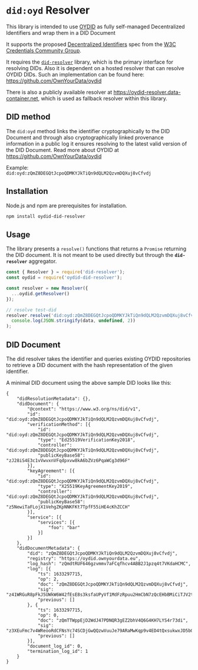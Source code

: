 # `did:oyd` Resolver

This library is intended to use [OYDID](https://github.com/oydeu/oydid) as fully self-managed Decentralized Identifiers and wrap them in a DID Document

It supports the proposed [Decentralized Identifiers](https://w3c.github.io/did-core/#identifier) spec from the [W3C Credentials Community Group](https://w3c-ccg.github.io/).

It requires the [`did-resolver`](https://github.com/decentralized-identity/did-resolver) library, which is the primary interface for resolving DIDs. Also it is dependent on a hosted resolver that can resolve OYDID DIDs. Such an implementation can be found here: https://github.com/OwnYourData/oydid

There is also a publicly available resolver at https://oydid-resolver.data-container.net, which is used as fallback resolver within this library.

## DID method

The `did:oyd` method links the identifier cryptographically to the DID Document and through also cryptographically linked provenance information in a public log it ensures resolving to the latest valid version of the DID Document. Read more about OYDID at https://github.com/OwnYourData/oydid

Example:    
`did:oyd:zQmZ8DEGQtJcpoQDMKYJkTiQn9dQLM2QzvmDQXuj8vCfvdj`

## Installation

Node.js and npm are prerequisites for installation.

```bash
npm install oydid-did-resolver
```

## Usage

The library presents a `resolve()` functions that returns a `Promise` returning the  DID document. It is not meant to be used directly but through the **`did-resolver`** aggregator.    

```javascript
const { Resolver } = require('did-resolver');
const oydid = require('oydid-did-resolver');

const resolver = new Resolver({
  ...oydid.getResolver()
});

// resolve test-did
resolver.resolve('did:oyd:zQmZ8DEGQtJcpoQDMKYJkTiQn9dQLM2QzvmDQXuj8vCfvdj').then(data =>
  console.log(JSON.stringify(data, undefined, 2))
);
```

## DID Document

The did resolver takes the identifier and queries existing OYDID repositories to retrieve a DID document with the hash representation of the given identifier.

A minimal DID document using the above sample DID looks like this:

```
{
	"didResolutionMetadata": {},
	"didDocument": {
		"@context": "https://www.w3.org/ns/did/v1",
		"id": "did:oyd:zQmZ8DEGQtJcpoQDMKYJkTiQn9dQLM2QzvmDQXuj8vCfvdj",
		"verificationMethod": [{
			"id": "did:oyd:zQmZ8DEGQtJcpoQDMKYJkTiQn9dQLM2QzvmDQXuj8vCfvdj",
			"type": "Ed25519VerificationKey2018",
			"controller": "did:oyd:zQmZ8DEGQtJcpoQDMKYJkTiQn9dQLM2QzvmDQXuj8vCfvdj",
			"publicKeyBase58": "zJ28iS4E3c1vVwvxnVFqdpxvw8kA6bZVz6PqaWCg3d96F"
		}],
		"keyAgreement": [{
			"id": "did:oyd:zQmZ8DEGQtJcpoQDMKYJkTiQn9dQLM2QzvmDQXuj8vCfvdj",
			"type": "X25519KeyAgreementKey2019",
			"controller": "did:oyd:zQmZ8DEGQtJcpoQDMKYJkTiQn9dQLM2QzvmDQXuj8vCfvdj",
			"publicKeyBase58": "z5NewiTaFLojX1VehgZKpNNKFKt7TpfF55iHE4cKhZCCH"
		}],
		"service": [{
			"services": [{
				"foo": "bar"
			}]
		}]
	},
	"didDocumentMetadata": {
		"did": "zQmZ8DEGQtJcpoQDMKYJkTiQn9dQLM2QzvmDQXuj8vCfvdj",
		"registry": "https://oydid.ownyourdata.eu",
		"log_hash": "zQmdtRUF646gzvmmv7aFCqfhcv4ABB2J1pzq4t7VKdaHCMC",
		"log": [{
			"ts": 1633297715,
			"op": 2,
			"doc": "zQmZ8DEGQtJcpoQDMKYJkTiQn9dQLM2QzvmDQXuj8vCfvdj",
			"sig": "z41WRGuR8pFkJ5UWkW6W42fEsE8s3ksfaUPyVf1MdFzRpuu2HmCbN7zQcEHbBMiCiTJV2tWbFE2exgaSmobWFm5vW",
			"previous": []
		}, {
			"ts": 1633297715,
			"op": 0,
			"doc": "zQmTTWppEjD2WdJ47PDNQR3gEZ2bhV4Q6G4KH7LYS4r73di",
			"sig": "z3XEuFmc7v4WReooRdCFNsYc74SCDjGwQQzwVuuJe79ARaMwKqp9v4ED4tQxsukwxJD5bGdHDvtKzce9DNYFZ3CrC",
			"previous": []
		}],
		"document_log_id": 0,
		"termination_log_id": 1
	}
}
```